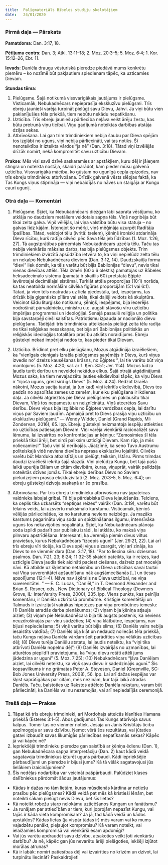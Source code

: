 ```yaml
---
title:  Palīgmateriāls Bībeles studiju skolotājiem
date:   24/01/2020
---
```


### Pirmā daļa — Pārskats

**Pamatdoma**: Dan. 3:17, 18.

**Pētījumu centrs**: Dan. 3; Atkl. 13:11–18; 2. Moz. 20:3–5; 5. Moz. 6:4; 1. Kor. 15:12–26, Ebr. 11.

**Ievads**: Daniēla draugu vēsturiskā pieredze piedāvā mums konkrētu piemēru – ko nozīmē būt pakļautiem spiedienam tāpēc, ka uzticamies Dievam.

**Stundas tēma**: 

1.	Pielūgsme. Šajā notikumā vissvarīgākais jautājums ir pielūgsme. Visticamāk, Nebukadnēcars nepieprasīja ekskluzīvu pielūgsmi. Trīs ebreju jaunieši varēja turpināt pielūgt savu Dievu, Jahvi. Ja viņi būtu vien paklanījušies tēla priekšā, tiem nebūtu nekādu nepatikšanu.
2.	Uzticība. Trīs ebreju jauniešu pārliecība neļāva veikt ārēju žestu, kas būtu pretrunā viņu ticībai. Viņu gadījumā noteiktas darbības atstāja dziļas sekas.
3.	Atbrīvošana. Lai gan trim trimdiniekiem nebija šaubu par Dieva spējām tos izglābt no uguns, viņi nebija pārliecināti, vai tas notiks. Šī nenoteiktība ir izteikta vārdos “ja nē” (Dan. 3:18). Tātad viņi izvēlējās drīzāk nomirt, nekā kompromitēt savu uzticību Dievam.

**Prakse**: Mēs visi savā dzīvē saskaramies ar apstākļiem, kuru dēļ ir jāieņem stingra un noteikta nostāja, skaidri parādot, kam pieder mūsu galvenā uzticība. Vissvarīgākā mācība, ko gūstam no ugunīgā cepļa epizodes, nav trīs ebreju trimdinieku atbrīvošana. Drīzāk galvenā vēsts slēpjas faktā, ka Tas Kungs viņus stiprināja — viņi nebaidījās no nāves un staigāja ar Kungu cauri ugunij.

### Otrā daļa — Komentāri

1. Pielūgsme. Šķiet, ka Nebukadnēcars diezgan labi saprata vēstījumu, ko atklāja no daudziem metāliem veidotais sapņa tēls. Viņš negribēja būt tikai zelta galva. Viņš vēlējās, lai viņa valstība būtu visa statuja – no galvas līdz kājām. Īstenojot šo mērķi, viņš mēģināja uzurpēt Radītāja īpašības. Tātad, veidojot tēlu (ivritā: tselem), ķēniņš ironiski atdarināja Dieva rīcību, kurš radīja cilvēci pēc Sava tēla jeb līdzības (1. Moz. 1:26, 27). Tā augstprātības pārņemtais Nebukadnēcars uzcēla tēlu. Taču tas nebija vienkāršs mākslas darbs, tas bija pielūgsmes objekts.
Trim trimdiniekiem izvirzītā apsūdzība ietvēra to, ka viņi nepielūdz zelta tēlu un nekalpo Nebukadnēcara dieviem (Dan. 3:12, 14). Daudzskaitļa forma “dievi” liek domāt, ka tēls varētu būt bijis Babilonijas “dievu”, nevis tikai vienas dievības attēls. Tēla izmēri (60 x 6 olektis) pamatojas uz Bābeles heksadecimālo sistēmu (pamatā ir skaitlis 60) pretstatā Ēģiptē ievērotajai decimālajai sistēmai. Turklāt attēla proporcijas (10:1) norāda, ka tas neatbilda normālām cilvēka figūras proporcijām (5:1 vai 6:1). Tātad, ja vien tēls neatradās uz liela pjedestāla, tad, iespējams, tas drīzāk bija gigantisks pīlārs vai stēla, tikai daļēji veidots kā skulptūra.
Veicinot šādu liturģisko notikumu, ķēniņš, iespējams, bija iecerējis nodrošināt pārvaldnieku, ministru u.c. augsti stāvošu vīru uzticību impērijas programmai un ideoloģijai. Senajā pasaulē reliģija un politika bija savstarpēji cieši saistītas. Patriotismu izpauda ar nacionālo dievu pielūgšanu. Tādējādi trīs trimdinieku atteikšanās pielūgt zelta tēlu radīja ne tikai reliģiskas nesaskaņas, bet bija arī Babilonijas politiskās un reliģiskās ideoloģijas totalitāro prasību atklāts noraidījums. Ebreju gūstekņi nekad impērijai nedos to, kas pieder tikai Dievam.

2. Uzticība. Brīdinot pret elku pielūgšanu, Mozus atgādināja izraēliešiem, ka “vienīgais cienīgais Izraēla pielūgsmes saņēmējs ir Dievs, kurš viņus izvedis no“ dzelzs kausēšanas krāsns, no Ēģiptes ”, lai tie varētu būt viņa mantojums (5. Moz. 4:20; sal. ar 1. Ķēn. 8:51; Jer. 11:4). Mozus lūdza ļaudis turēt derību un neveidot nekādus elkus. Šajā otrajā atgādinājumā Mozus saka, ka tiem nevajadzētu ļauties elkdievībai tāpēc, ka viņu Dievs ir “rijoša uguns, greizsirdīgs Dievs” (5. Moz. 4:24). Redzot Izraēla nākotni, Mozus sacīja tautai, ja (un kad) viņi iekritīs elkdievībā, Dievs tos padzīs no apsolītās zemes uz zemēm, kur elku pielūgšana ir ikdienas daļa. Ja cilvēki atgrieztos pie Dieva pielūgsmes un paklausītu tikai Dievam, Viņš tos nepamestu un neiznīcinātu. Viņš atcerētos Savu derību. Dievs viņus bija izglābis no Ēģiptes verdzības cepļa, lai darītu viņus par Saviem ļaudīm. Apmaiņā pret to Dievs prasīja viņu uzticību un ekskluzīvu pielūgsmi.” — Wendy Widder, Daniel (Grand Rapids, MI: Zondervan, 2016), 65. lpp.
Ebreju gūstekņi neizmantoja iespēju attiekties no uzticības patiesajam Dievam. Viņi varēja vienkārši racionalizēt savu lēmumu, lai izvairītos no konfrontācijas ar ķēniņu: “Zemosimies šī tēla priekšā tikai ārēji, bet sirdī paliksim uzticīgi Dievam. Kam rūp, ja mēs noliecamies!” Taču viņi tā nerīkojās. Jāatzīmē, ka seno Tuvo Austrumu politeiskajā vidē neviena dievība neprasa ekskluzīvu lojalitāti. Cilvēks varētu būt Marduka atbalstītājs un pielūgt, teiksim, Ištāru. Pirms trimdas daudzi izraēlieši iekrita šajā slazdā. Viņi pielūdza Kungu, bet tajā pašā laikā upurēja Bālam un citām dievībām, kuras, viņuprāt, vairāk palīdzēja noteiktās dzīves jomās. Tikai ebreju derības Dievs no Saviem pielūdzējiem prasīja ekskluzivitāti (2. Moz. 20:3–5, 5. Moz. 6:4); un ebreju gūstekņi dzīvoja saskaņā ar šo prasību.

3. Atbrīvošana. Par trīs ebreju trimdinieku atbrīvošanu nav jāpateicas valdnieka labajai gribai. Tā bija pārdabiska Dieva iejaukšanās. Teiciens, ka ceplis tika uzkarsēts “septiņas reizes” vairāk (Dan. 3:19), varētu būt tēlains veids, lai uzsvērtu maksimālo karstumu. Visticamāk, ķēniņš vēlējās pārliecināties, ka no karstuma neviens neizbēgs. Ja mazāks karstums pagarinātu viņu soda un spīdzināšanas ilgumu, intensīvāka uguns tos nekavējoties nogalinātu. Šķiet, ka Nebukadnēcars plānoja soda izpildi padarīt par publisku izrādi, lai atklātu, ko maksā viņa pilnvaru apstrīdēšana. Interesanti, ka Jeremija piemin divus viltus praviešus, kurus Nebukadnēcars “izcepis ugunī” (Jer. 29:21, 22).
Lai arī trīs ebreju vīri ticēja, ka Dievs spēj viņus aizsargāt, viņi arī zināja, ka Dievs to ne vienmēr dara (Dan. 3:17, 18). “Par to liecina sēru dziesmas psalmos. Dan. 7:21, 23; 8:24; 11:32–35 skaidri pateikts, ka ir reizes, kad uzticīgie Dieva ļaudis tiek aicināti paciest ciešanas, dažreiz pat mocekļa nāvi. Kā atbilde uz šķietamo netaisnību un Dieva uzticības savai tautai vai Viņa suverenitātei apšaubīšanu nāk augšāmcelšanās [..] un tiesas apsolījums (12:1–4). Nāve nav šķērslis ne Dieva uzticībai, ne viņa suverenitātei. ” — E. C. Lucas, “Daniēl,” in T. Desmond Alexander and Brian S. Rosner, eds., New Dictionary of Biblical Theology (Downers Grove, IL: InterVarsity Press, 2000), 235. lpp.
Viens punkts, kas pelnījis komentāru, ir Daniēla uzkrītošā prombūtne. Kristīgie komentētāji un Talmuds ir izvirzījuši vairākas hipotēzes par viņa prombūtnes iemeslu: (1) Daniēls atradās darba pienākumos; (2) viņam bija ķēniņa atļauja aiziet; (3) viņam pie Nebukadnēcara bija tik augsts postenis, ka neviens neuzdrošinājās par viņu sūdzēties; (4) viņa klātbūtne, iespējams, nav bijusi nepieciešama; 5) viņš varētu būt bijis slims; (6) Daniēls vairs nebija iesaistīts valdībā; (7) Daniēls bija klāt un nedaudz noliecās tēla priekšā, taču Kungs neļāva Daniēla vārdam šeit parādīties viņa vēlākās uzticības dēļ; (8) Dievs turēja Daniēlu atstatu, lai ļaudis neteiktu, ka “viņi tika atbrīvoti Daniēla nopelnu dēļ”; (9) Daniēls izvairījās no uzmanības, lai atturētos piepildīt pravietojumu, ka “viņu dievu rotāti attēli jums jādedzina ar uguni” (5. Moz. 7:25); (10) Nebukadnēcars “ļāva Daniēlam aiziet, lai cilvēki neteiktu, ka viņš savu dievu ir sadedzinājis ugunī.” Šis kopsavilkums ir no grāmatas Peter A. Steveson, Daniel (Greenville, SC: Bob Jones University Press, 2008), 56. lpp.
Lai arī dažas iespējas var šķist saprātīgākas par citām, mēs nezinām, kur tajā laikā atradās Daniēls. Taču, balstoties uz Rakstos attēloto Daniēla raksturu, varam būt pārliecināti, ka Daniēls vai nu nezemojās, vai arī nepiedalījās ceremonijā.

### Trešā daļa — Prakse

1.	Tāpat kā trīs ebreju trimdinieki, arī Mordohajs atteicās klanīties Hamana priekšā (Esteres 3:1–5). Abos gadījumos Tas Kungs atbrīvoja savus kalpus. Tomēr tas ne vienmēr notiek. Jesaja un Jānis Kristītājs ticību apzīmogoja ar savu dzīvību. Ņemot vērā šos rezultātus, vai jūtaties gatavi izbaudīt savas likumīgās pārliecības nepatīkamās sekas? Kāpēc jā vai kāpēc nē?
2.	Iepriekšējā trimdinieku pieredze gan saistībā ar ķēniņa ēdienu (Dan. 1), gan Nebukadnēcara sapņa interpretāciju (Dan. 2) kaut kādā veidā sagatavoja trimdiniekus izturēt uguns pārbaudi. Kādi iepriekšējie pārbaudījumi un pieredze ir bijusi jums? Kā tā vēlāk sagatavojusi jūs lielākiem izaicinājumiem?
3.	Šīs nedēļas nodarbība var veicināt pašpārbaudi. Palūdziet klases dalībniekus pārdomāt šādus jautājumus:
 - Kādas ir dažas no tām lietām, kuras mūsdienās kārdina ar netiešu prasību pēc pielūgsmes? Kādā veidā pat mēs kā kristieši lēnām, bet noteikti sākam pielūgt nevis Dievu, bet šīs lietas?
 - Kā noteikt robežu starp nelokāmu uzticēšanos Kungam un fanātismu?
 - Ja runājam par attiecībām ar tiem, kuri joprojām nepazīst Kungu, vai tajās ir kāda vieta kompromisam? Ja jā, tad kādā veidā un kādos apstākļos? Kādas lietas (ja vispār tādas ir) mēs varam vai ko mums vajadzētu panākt, pieļaujot kompromisu? Kā varam noteikt, vai ielaižamies kompromisā vai vienkārši esam apdomīgi?
 - Vai jūs varētu apdraudēt savu dzīvību, atsakoties veikt ļoti vienkāršu darbību? Ja nē, kāpēc gan jūs nevarētu ārēji pielāgoties, iekšēji izjūtot morālas atrunas?
 - Kā ir labāk: nomirt patiesības dēļ vai izvairīties no krīzēm un dzīvot, lai turpinātu liecināt? Paskaidrojiet!